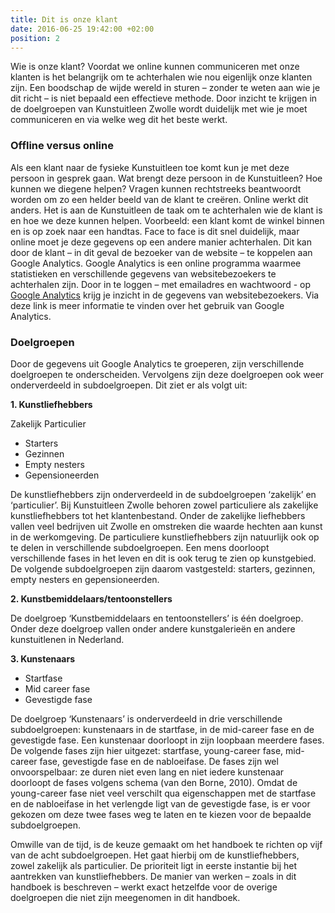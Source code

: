 ```yaml
---
title: Dit is onze klant
date: 2016-06-25 19:42:00 +02:00
position: 2
---
```


Wie is onze klant?
Voordat we online kunnen communiceren met onze klanten is het belangrijk om te achterhalen wie nou eigenlijk onze klanten zijn. Een boodschap de wijde wereld in sturen – zonder te weten aan wie je dit richt – is niet bepaald een effectieve methode. Door inzicht te krijgen in de doelgroepen van Kunstuitleen Zwolle wordt duidelijk met wie je moet communiceren en via welke weg dit het beste werkt. 

### Offline versus online
Als een klant naar de fysieke Kunstuitleen toe komt kun je met deze persoon in gesprek gaan. Wat brengt deze persoon in de Kunstuitleen? Hoe kunnen we diegene helpen? Vragen kunnen rechtstreeks beantwoordt worden om zo een helder beeld van de klant te creëren. Online werkt dit anders. Het is aan de Kunstuitleen de taak om te achterhalen wie de klant is en hoe we deze kunnen helpen. Voorbeeld: een klant komt de winkel binnen en is op zoek naar een handtas. Face to face is dit snel duidelijk, maar online moet je deze gegevens op een andere manier achterhalen. Dit kan door de klant – in dit geval de bezoeker van de website – te koppelen aan Google Analytics. Google Analytics is een online programma waarmee statistieken en verschillende gegevens van websitebezoekers te achterhalen zijn. Door in te loggen – met emailadres en wachtwoord - op [Google Analytics](http://www.google.nl/intl/nl/analytics/) krijg je inzicht in de gegevens van websitebezoekers. Via deze link is meer informatie te vinden over het gebruik van Google Analytics.  

### Doelgroepen
Door de gegevens uit Google Analytics te groeperen, zijn verschillende doelgroepen te onderscheiden. Vervolgens zijn deze doelgroepen ook weer onderverdeeld in subdoelgroepen. Dit ziet er als volgt uit: 

**1. Kunstliefhebbers** 

Zakelijk 
Particulier
 
* Starters
* Gezinnen
* Empty nesters
* Gepensioneerden

De kunstliefhebbers zijn onderverdeeld in de subdoelgroepen ‘zakelijk’ en ‘particulier’. Bij Kunstuitleen Zwolle behoren zowel particuliere als zakelijke kunstliefhebbers tot het klantenbestand. Onder de zakelijke liefhebbers vallen veel bedrijven uit Zwolle en omstreken die waarde hechten aan kunst in de werkomgeving. De particuliere kunstliefhebbers zijn natuurlijk ook op te delen in verschillende subdoelgroepen. Een mens doorloopt verschillende fases in het leven en dit is ook terug te zien op kunstgebied. De volgende subdoelgroepen zijn daarom vastgesteld: starters, gezinnen, empty nesters en gepensioneerden. 

**2. Kunstbemiddelaars/tentoonstellers** 

De doelgroep ‘Kunstbemiddelaars en tentoonstellers’ is één doelgroep. Onder deze doelgroep vallen onder andere kunstgalerieën en andere kunstuitlenen in Nederland. 

**3. Kunstenaars** 

* Startfase
* Mid career fase 
* Gevestigde fase

De doelgroep ‘Kunstenaars’ is onderverdeeld in drie verschillende subdoelgroepen: kunstenaars in de startfase, in de mid-career fase en de gevestigde fase. Een kunstenaar doorloopt in zijn loopbaan meerdere fases. De volgende fases zijn hier uitgezet: startfase, young-career fase, mid-career fase, gevestigde fase en de nabloeifase. De fases zijn wel onvoorspelbaar: ze duren niet even lang en niet iedere kunstenaar doorloopt de fases volgens schema (van den Borne, 2010). Omdat de young-career fase niet veel verschilt qua eigenschappen met de startfase en de nabloeifase in het verlengde ligt van de gevestigde fase, is er voor gekozen om deze twee fases weg te laten en te kiezen voor de bepaalde subdoelgroepen. 

Omwille van de tijd, is de keuze gemaakt om het handboek te richten op vijf van de acht subdoelgroepen. Het gaat hierbij om de kunstliefhebbers, zowel zakelijk als particulier. De prioriteit ligt in eerste instantie bij het aantrekken van kunstliefhebbers. De manier van werken – zoals in dit handboek is beschreven – werkt exact hetzelfde voor de overige doelgroepen die niet zijn meegenomen in dit handboek. 

